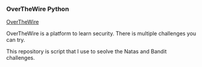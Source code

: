 ### OverTheWire Python

[OverTheWire](https://overthewire.org/wargames/)

OverTheWire is a platform to learn security.
There is multiple challenges you can try.

This repository is script that I use to seolve the Natas and Bandit challenges.
